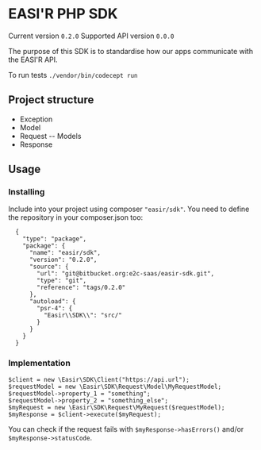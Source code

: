 # EASI'R PHP SDK

Current version `0.2.0`
Supported API version `0.0.0`

The purpose of this SDK is to standardise how our apps communicate with the EASI'R API.

To run tests `./vendor/bin/codecept run`

## Project structure
- Exception
- Model
- Request
-- Models
- Response

## Usage
### Installing

Include into your project using composer `"easir/sdk"`. You need to define the repository in your composer.json too:

```
  {
    "type": "package",
    "package": {
      "name": "easir/sdk",
      "version": "0.2.0",
      "source": {
        "url": "git@bitbucket.org:e2c-saas/easir-sdk.git",
        "type": "git",
        "reference": "tags/0.2.0"
      },
      "autoload": {
        "psr-4": {
          "Easir\\SDK\\": "src/"
        }
      }
    }
  }
```

### Implementation
```
$client = new \Easir\SDK\Client("https://api.url");
$requestModel = new \Easir\SDK\Request\Model\MyRequestModel;
$requestModel->property_1 = "something";
$requestModel->property_2 = "something_else";
$myRequest = new \Easir\SDK\Request\MyRequest($requestModel);
$myResponse = $client->execute($myRequest);
```

You can check if the request fails with `$myResponse->hasErrors()` and/or `$myResponse->statusCode`.